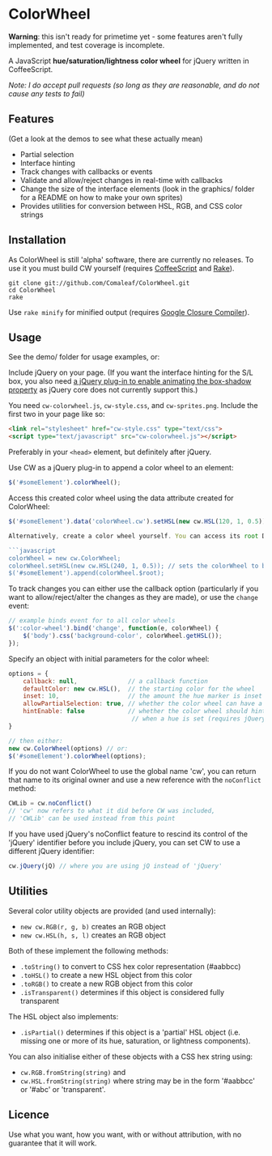 ColorWheel
==========

**Warning**: this isn't ready for primetime yet - some features aren't fully implemented, and test coverage is incomplete.

A JavaScript **hue/saturation/lightness color wheel** for jQuery written in CoffeeScript.

_Note: I do accept pull requests (so long as they are reasonable, and do not cause any tests to fail)_

Features
--------

(Get a look at the demos to see what these actually mean)

- Partial selection
- Interface hinting
- Track changes with callbacks or events
- Validate and allow/reject changes in real-time with callbacks
- Change the size of the interface elements (look in the graphics/ folder for a README on how to make your own sprites)
- Provides utilities for conversion between HSL, RGB, and CSS color strings

Installation
------------

As ColorWheel is still 'alpha' software, there are currently no releases. To use it you must build CW yourself (requires [CoffeeScript](http://coffeescript.org/) and [Rake](http://rake.rubyforge.org/)).

	git clone git://github.com/Comaleaf/ColorWheel.git
	cd ColorWheel
	rake

Use `rake minify` for minified output (requires [Google Closure Compiler](https://developers.google.com/closure/compiler/)).

Usage
-----

See the demo/ folder for usage examples, or:

Include jQuery on your page. (If you want the interface hinting for the S/L box, you also need [a jQuery plug-in to enable animating the box-shadow property](http://www.bitstorm.org/jquery/shadow-animation/) as jQuery core does not currently support this.)

You need `cw-colorwheel.js`, `cw-style.css`, and `cw-sprites.png`. Include the first two in your page like so:

```html	
<link rel="stylesheet" href="cw-style.css" type="text/css">
<script type="text/javascript" src="cw-colorwheel.js"></script>
```

Preferably in your `<head>` element, but definitely after jQuery.

Use CW as a jQuery plug-in to append a color wheel to an element:

```javascript
$('#someElement').colorWheel();
```

Access this created color wheel using the data attribute created for ColorWheel:

```javascript
$('#someElement').data('colorWheel.cw').setHSL(new cw.HSL(120, 1, 0.5)); // sets the colorWheel to green

Alternatively, create a color wheel yourself. You can access its root DOM node with `colorWheel.$root`

```javascript
colorWheel = new cw.ColorWheel;
colorWheel.setHSL(new cw.HSL(240, 1, 0.5)); // sets the colorWheel to blue
$('#someElement').append(colorWheel.$root);
```

To track changes you can either use the callback option (particularly if you want to allow/reject/alter the changes as they are made), or use the `change` event:

```javascript
// example binds event for to all color wheels
$(':color-wheel').bind('change', function(e, colorWheel) {
	$('body').css('background-color', colorWheel.getHSL());
});
```

Specify an object with initial parameters for the color wheel:

```javascript
options = {
	callback: null,              // a callback function
	defaultColor: new cw.HSL(),  // the starting color for the wheel
	inset: 10,                   // the amount the hue marker is inset from the edge of the wheel
	allowPartialSelection: true, // whether the color wheel can have a hue set without an s/l set
	hintEnable: false            // whether the color wheel should hint the user to select an s/l
		                          // when a hue is set (requires jQuery box-shadow animation plug-in)
}

// then either:
new cw.ColorWheel(options) // or:
$('#someElement').colorWheel(options);
```

If you do not want ColorWheel to use the global name 'cw', you can return that name to its original owner and use a new reference with the `noConflict` method:

```javascript
CWLib = cw.noConflict()
// 'cw' now refers to what it did before CW was included,
// 'CWLib' can be used instead from this point
```

If you have used jQuery's noConflict feature to rescind its control of the 'jQuery' identifier before you include jQuery, you can set CW to use a different jQuery identifier:

```javascript
cw.jQuery(jQ) // where you are using jQ instead of 'jQuery'
```

Utilities
---------

Several color utility objects are provided (and used internally):

- `new cw.RGB(r, g, b)` creates an RGB object
- `new cw.HSL(h, s, l)` creates an RGB object

Both of these implement the following methods:

- `.toString()` to convert to CSS hex color representation (#aabbcc)
- `.toHSL()` to create a new HSL object from this color
- `.toRGB()` to create a new RGB object from this color
- `.isTransparent()` determines if this object is considered fully transparent

The HSL object also implements:

- `.isPartial()` determines if this object is a 'partial' HSL object (i.e. missing one or more of its hue, saturation, or lightness components).

You can also initialise either of these objects with a CSS hex string using:

- `cw.RGB.fromString(string)` and
- `cw.HSL.fromString(string)` where string may be in the form '#aabbcc' or '#abc' or 'transparent'. 

Licence
-------

Use what you want, how you want, with or without attribution, with no guarantee that it will work.
